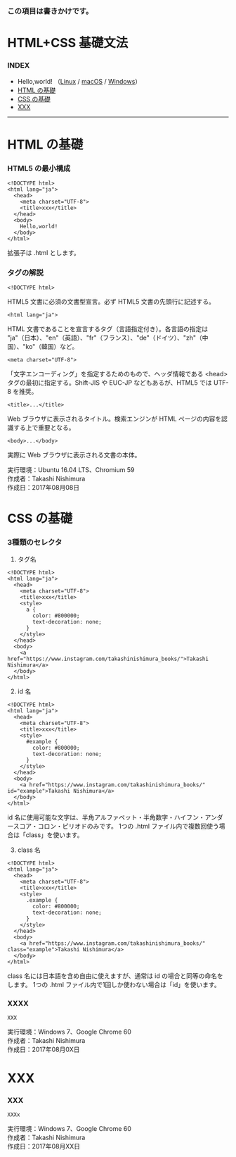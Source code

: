 ### この項目は書きかけです。

# <b>HTML+CSS 基礎文法</b>

### <b>INDEX</b>

* Hello,world! （[Linux](https://github.com/TakashiNishimura/HelloWorld/blob/master/HTML/HTML_linux.md) / [macOS](https://github.com/TakashiNishimura/HelloWorld/blob/master/HTML/HTML_mac.md) / [Windows](https://github.com/TakashiNishimura/HelloWorld/blob/master/HTML/HTML_win.md)）
* [HTML の基礎](#HTMLの基礎)
* [CSS の基礎](#CSSの基礎)
* [XXX](#XXX)
***

<a name="HTMLの基礎"></a>
# <b>HTML の基礎</b>

### HTML5 の最小構成
```
<!DOCTYPE html>
<html lang="ja">
  <head>
    <meta charset="UTF-8">
    <title>xxx</title>
  </head>
  <body>
    Hello,world!
  </body>
</html>
```
拡張子は .html とします。

### タグの解説
```
<!DOCTYPE html>
```
HTML5 文書に必須の文書型宣言。必ず HTML5 文書の先頭行に記述する。

```
<html lang="ja">
```
HTML 文書であることを宣言するタグ（言語指定付き）。各言語の指定は "ja"（日本）、"en"（英語）、"fr"（フランス）、"de"（ドイツ）、"zh"（中国）、"ko"（韓国）など。

```
<meta charset="UTF-8">
```
「文字エンコーディング」を指定するためのもので、ヘッダ情報である \<head> タグの最初に指定する。Shift-JIS や EUC-JP などもあるが、HTML5 では UTF-8 を推奨。

```
<title>...</title>
```
Web ブラウザに表示されるタイトル。検索エンジンが HTML ページの内容を認識する上で重要となる。

```
<body>...</body>
```
実際に Web ブラウザに表示される文書の本体。

実行環境：Ubuntu 16.04 LTS、Chromium 59  
作成者：Takashi Nishimura  
作成日：2017年08月08日


<a name="CSSの基礎"></a>
# <b>CSS の基礎</b>

### 3種類のセレクタ

1. タグ名
```
<!DOCTYPE html>
<html lang="ja">
  <head>
    <meta charset="UTF-8">
    <title>xxx</title>
    <style>
      a {
        color: #800000;
        text-decoration: none;
      }
    </style>
  </head>
  <body>
    <a href="https://www.instagram.com/takashinishimura_books/">Takashi Nishimura</a>
  </body>
</html>
```

2. id 名
```
<!DOCTYPE html>
<html lang="ja">
  <head>
    <meta charset="UTF-8">
    <title>xxx</title>
    <style>
      #example {
        color: #800000;
        text-decoration: none;
      }
    </style>
  </head>
  <body>
    <a href="https://www.instagram.com/takashinishimura_books/" id="example">Takashi Nishimura</a>
  </body>
</html>
```
id 名に使用可能な文字は、半角アルファベット・半角数字・ハイフン・アンダースコア・コロン・ピリオドのみです。
1つの .html ファイル内で複数回使う場合は「class」を使います。

3. class 名
```
<!DOCTYPE html>
<html lang="ja">
  <head>
    <meta charset="UTF-8">
    <title>xxx</title>
    <style>
      .example {
        color: #800000;
        text-decoration: none;
      }
    </style>
  </head>
  <body>
    <a href="https://www.instagram.com/takashinishimura_books/" class="example">Takashi Nishimura</a>
  </body>
</html>
```
class 名には日本語を含め自由に使えますが、通常は id の場合と同等の命名をします。
1つの .html ファイル内で1回しか使わない場合は「id」を使います。

### XXXX
```
XXX
```

実行環境：Windows 7、Google Chrome 60  
作成者：Takashi Nishimura  
作成日：2017年08月0X日


<a name="XXX"></a>
# <b>XXX</b>

### XXX
```
XXXx
```

実行環境：Windows 7、Google Chrome 60  
作成者：Takashi Nishimura  
作成日：2017年08月XX日